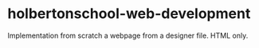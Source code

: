 # holbertonschool-web-development
Implementation from scratch a webpage from a designer file. HTML only.
